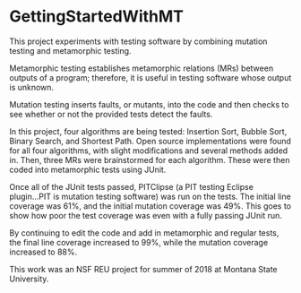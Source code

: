 # GettingStartedWithMT

This project experiments with testing software by combining mutation testing and metamorphic testing.

Metamorphic testing establishes metamorphic relations (MRs) between outputs of a program; therefore, it is useful in testing software whose output is unknown.

Mutation testing inserts faults, or mutants, into the code and then checks to see whether or not the provided tests detect the faults. 

In this project, four algorithms are being tested: Insertion Sort, Bubble Sort, Binary Search, and Shortest Path. Open source implementations were found for all four algorithms, with slight modifications and several methods added in. Then, three MRs were brainstormed for each algorithm. These were then coded into metamorphic tests using JUnit. 

Once all of the JUnit tests passed, PITClipse (a PIT testing Eclipse plugin...PIT is mutation testing software) was run on the tests. The initial line coverage was 61%, and the initial mutation coverage was 49%. This goes to show how poor the test coverage was even with a fully passing JUnit run.

By continuing to  edit the code and add in metamorphic and regular tests, the final line coverage increased to 99%, while the mutation coverage increased to 88%.

 This work was an NSF REU project for summer of 2018 at Montana State University.
